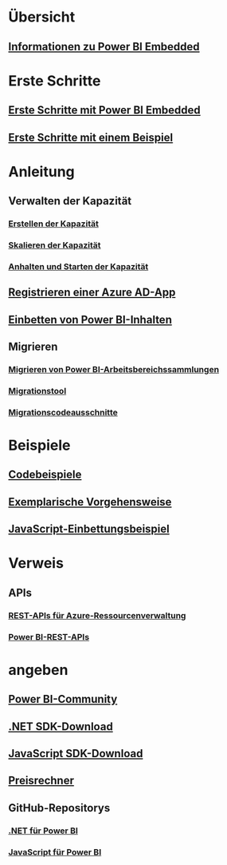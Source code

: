 # Übersicht
## [Informationen zu Power BI Embedded](what-is-power-bi-embedded.md)

# Erste Schritte
## [Erste Schritte mit Power BI Embedded](get-started.md)
## [Erste Schritte mit einem Beispiel](https://powerbi.microsoft.com/documentation/powerbi-developer-embed-sample-app-owns-data/)

# Anleitung
## Verwalten der Kapazität
### [Erstellen der Kapazität](create-capacity.md)
### [Skalieren der Kapazität](scale-capacity.md)
### [Anhalten und Starten der Kapazität](pause-start.md)
## [Registrieren einer Azure AD-App](https://powerbi.microsoft.com/documentation/powerbi-developer-register-app/)
## [Einbetten von Power BI-Inhalten](https://powerbi.microsoft.com/documentation/powerbi-developer-embedding-content/)

## Migrieren
### [Migrieren von Power BI-Arbeitsbereichssammlungen](migrate-from-power-bi-workspace-collections.md)
### [Migrationstool](migrate-tool.md)
### [Migrationscodeausschnitte](migrate-code-snippets.md)

# Beispiele
## [Codebeispiele](https://github.com/Microsoft/PowerBI-Developer-Samples)
## [Exemplarische Vorgehensweise](https://powerbi.microsoft.com/documentation/powerbi-developer-embed-sample-app-owns-data/)
## [JavaScript-Einbettungsbeispiel](https://microsoft.github.io/PowerBI-JavaScript/demo/)

# Verweis
## APIs
### [REST-APIs für Azure-Ressourcenverwaltung](https://docs.microsoft.com/rest/api/power-bi-embedded/)
### [Power BI-REST-APIs](https://msdn.microsoft.com/en-us/library/mt147898.aspx)

# angeben
## [Power BI-Community](http://community.powerbi.com/t5/Developer/bd-p/Developer)
## [.NET SDK-Download](https://www.nuget.org/packages/Microsoft.PowerBI.Api/)
## [JavaScript SDK-Download](https://www.nuget.org/packages/Microsoft.PowerBI.JavaScript/)
## [Preisrechner](https://azure.microsoft.com/pricing/calculator/)
## GitHub-Repositorys
### [.NET für Power BI](https://github.com/Microsoft/PowerBI-CSharp)
### [JavaScript für Power BI](https://github.com/Microsoft/PowerBI-JavaScript)


